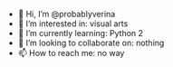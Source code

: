 - 👋 Hi, I’m @probablyverina
- 👀 I’m interested in: visual arts
- 🌱 I’m currently learning: Python 2
- 💞️ I’m looking to collaborate on: nothing
- 📫 How to reach me: no way

<!---
probablyverina/probablyverina is a ✨ special ✨ repository because its `README.md` (this file) appears on your GitHub profile.
You can click the Preview link to take a look at your changes.
--->
